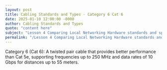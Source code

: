 ```yaml
---
layout: post
title: Cabling Standards and Types - Category 6 Cat 6
date: 2025-01-10 12:00:00 -0000
author: Cabling Standards and Types
quote: "content here"
subject: "Lesson 4 Comparing Local Networking Hardware standards and specifications"
permalink: "/Lesson 4 Comparing Local Networking Hardware standards and specifications/Cabling Standards and Types/Cabling Standards and Types - Category 6 Cat 6"
---
```


Category 6 (Cat 6): A twisted pair cable that provides better performance than Cat 5e, supporting frequencies up to 250 MHz and data rates of 10 Gbps for distances up to 55 meters.
